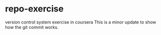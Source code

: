 # repo-exercise

version control system exercise in coursera
This is a minor update to show how the git commit works.
